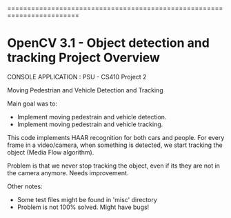 ========================================================================
# OpenCV 3.1 - Object detection and tracking Project Overview
CONSOLE APPLICATION : PSU - CS410 Project 2

Moving Pedestrian and Vehicle Detection and Tracking

Main goal was to:
* Implement moving pedestrain and vehicle detection.
* Implement moving pedestrain and vehicle tracking.

This code implements HAAR recognition for both cars and people. For every frame in a video/camera, when something is detected, we start tracking the object (Media Flow algorithm). 

Problem is that we never stop tracking the object, even if its they are not in the camera anymore. Needs improvement.

Other notes:

* Some test files might be found in 'misc' directory
* Problem is not 100% solved. Might have bugs!
